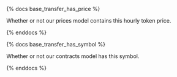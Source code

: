 {% docs base_transfer_has_price %}

Whether or not our prices model contains this hourly token price. 

{% enddocs %}


{% docs base_transfer_has_symbol %}

Whether or not our contracts model has this symbol. 

{% enddocs %}